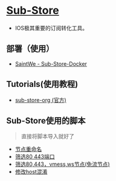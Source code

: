 # [Sub-Store](https://github.com/sub-store-org/Sub-Store)
- IOS极其重要的订阅转化工具。

## 部署（使用）
- [SaintWe - Sub-Store-Docker](https://github.com/SaintWe/Sub-Store-Docker)

## Tutorials(使用教程)
- [sub-store-org (官方)](https://github.com/sub-store-org/Sub-Store/tree/master/config)

## Sub-Store使用的脚本
> 直接将脚本导入就好了
- [节点重命名](https://raw.githubusercontent.com/qwerzl/rename.js/main/rename.js#input=zh&output=zh&airport=%E4%BD%A0%E9%9C%80%E8%A6%81%E7%9A%84%E6%9C%BA%E5%9C%BA%E5%90%8D)
- [筛选80 443端口](https://raw.githubusercontent.com/deezertidal/private/main/port-filter.js)
- [筛选80,443，vmess,ws节点(免流节点)](https://raw.githubusercontent.com/deezertidal/private/main/nodes-filter.js)
- [修改host混淆](https://raw.githubusercontent.com/deezertidal/private/main/vmess-host.js)
